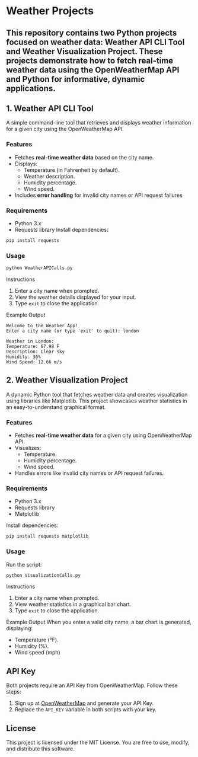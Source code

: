 # Weather Projects
This repository contains two Python projects focused on weather data: **Weather API CLI Tool** and **Weather Visualization Project**. These projects demonstrate how to fetch real-time weather data using the OpenWeatherMap API and Python for informative, dynamic applications.
---

## 1. Weather API CLI Tool
A simple command-line tool that retrieves and displays weather information for a given city using the OpenWeatherMap API.

### Features
  - Fetches **real-time weather data** based on the city name.
  - Displays:
    - Temperature (in Fahrenheit by default).
    - Weather description.
    - Humidity percentage.
    - Wind speed.
  - Includes **error handling** for invalid city names or API request failures

### Requirements
  - Python 3.x
  - Requests library
Install dependencies:
```bash
pip install requests
```

### Usage
```bash
python WeatherAPICalls.py
```
Instructions
1. Enter a city name when prompted.
2. View the weather details displayed for your input.
3. Type `exit` to close the application.

Example Output
```
Welcome to the Weather App!
Enter a city name (or type 'exit' to quit): london

Weather in London:
Temperature: 67.98 F
Description: Clear sky
Humidity: 36%
Wind Speed: 12.66 m/s
```

## 2. Weather Visualization Project
A dynamic Python tool that fetches weather data and creates visualization using libraries like Matplotlib. This project showcases weather statistics in an easy-to-understand graphical format.

### Features
  - Fetches **real-time weather data** for a given city using OpenWeatherMap API.
  - Visualizes:
    - Temperature.
    - Humidity percentage.
    - Wind speed.
  - Handles errors like invalid city names or API request failures.

### Requirements
  - Python 3.x
  - Requests library
  - Matplotlib

Install dependencies:
```bash
pip install requests matplotlib
```

### Usage
Run the script:
```bash
python VisualizationCalls.py
```
Instructions
1. Enter a city name when prompted.
2. View weather statistics in a graphical bar chart.
3. Type `exit` to close the application.

Example Output
When you enter a valid city name, a bar chart is generated, displaying:
  - Temperature (°F).
  - Humidity (%).
  - Wind speed (mph)

## API Key
Both projects require an API Key from OpenWeatherMap. Follow these steps:
1. Sign up at [OpenWeatherMap](https://openweathermap.org/) and generate your API Key.
2. Replace the `API_KEY` variable in both scripts with your key.

## License
This project is licensed under the MIT License. You are free to use, modify, and distribute this software.
